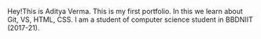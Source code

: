 Hey!This is Aditya Verma. This is my first portfolio. 
In this we learn about Git, VS, HTML, CSS. 
I am a student of computer science student in BBDNIIT (2017-21).  